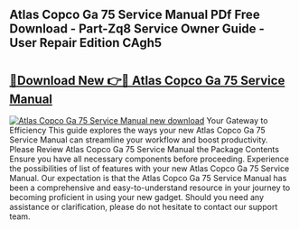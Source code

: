 ## Atlas Copco Ga 75 Service Manual PDf Free Download - Part-Zq8 Service Owner Guide - User Repair Edition CAgh5

# <h2><a href="http://bc2563.oget.top/?id=Atlas+Copco+Ga+75+Service+Manual">🔗Download New 👉🔴 Atlas Copco Ga 75 Service Manual</a></h2>

[![Atlas Copco Ga 75 Service Manual new download](https://i.imgur.com/5g1atiW.png)](http://bc2563.oget.top/?id=Atlas+Copco+Ga+75+Service+Manual)
Your Gateway to Efficiency This guide explores the ways your new Atlas Copco Ga 75 Service Manual can streamline your workflow and boost productivity. Please Review Atlas Copco Ga 75 Service Manual the Package Contents Ensure you have all necessary components before proceeding. Experience the possibilities of list of features with your new Atlas Copco Ga 75 Service Manual. Our expectation is that the Atlas Copco Ga 75 Service Manual has been a comprehensive and easy-to-understand resource in your journey to becoming proficient in using your new gadget. Should you need any assistance or clarification, please do not hesitate to contact our support team.
